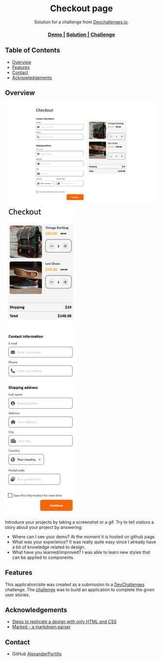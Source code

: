 <h1 align="center">Checkout page</h1>

<div align="center">
   Solution for a challenge from  <a href="http://devchallenges.io" target="_blank">Devchallenges.io</a>.
</div>

<div align="center">
  <h3>
    <a href="https://alexanderportillo.github.io/Checkout-page/">
      Demo
    </a>
    <span> | </span>
    <a href="https://github.com/alexanderportillo/Checkout-page/">
      Solution
    </a>
    <span> | </span>
    <a href="https://devchallenges.io/challenges/0J1NxxGhOUYVqihwegfO">
      Challenge
    </a>
  </h3>
</div>

<!-- TABLE OF CONTENTS -->

## Table of Contents

- [Overview](#overview)
- [Features](#features)
- [Contact](#contact)
- [Acknowledgements](#acknowledgements)

<!-- OVERVIEW -->

## Overview

![screenshot](Src/Img/Screenshot%20Checkout%20page.png)
![screenshot](Src/Img/Screenshot%20Checkout%20page%20mobile.png)

Introduce your projects by taking a screenshot or a gif. Try to tell visitors a story about your project by answering:

- Where can I see your demo?
  At the moment it is hosted on github page.
- What was your experience?
  It was really quite easy since I already have a bit of knowledge related to design.
- What have you learned/improved?
  I was able to learn new styles that can be applied to components.

## Features

<!-- List the features of your application or follow the template. Don't share the figma file here :) -->

This application/site was created as a submission to a [DevChallenges](https://devchallenges.io/challenges) challenge. The [challenge](https://devchallenges.io/challenges/0J1NxxGhOUYVqihwegfO) was to build an application to complete the given user stories.

## Acknowledgements

<!-- This section should list any articles or add-ons/plugins that helps you to complete the project. This is optional but it will help you in the future. For exmpale -->

- [Steps to replicate a design with only HTML and CSS](https://devchallenges-blogs.web.app/how-to-replicate-design/)
- [Marked - a markdown parser](https://github.com/chjj/marked)

## Contact

<!-- - Website [your-website.com](https://{your-web-site-link}) -->

- GitHub [AlexanderPortillo](https://github.com/AlexanderPortillo)
<!-- - Twitter [@your-twitter](https://{twitter.com/your-username}) -->

